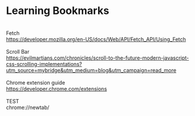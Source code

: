 # Learning Bookmarks

<br>Fetch<br>https://developer.mozilla.org/en-US/docs/Web/API/Fetch_API/Using_Fetch<br>
<br>Scroll Bar<br>https://evilmartians.com/chronicles/scroll-to-the-future-modern-javascript-css-scrolling-implementations?utm_source=mybridge&utm_medium=blog&utm_campaign=read_more<br>
<br>Chrome extension guide<br>https://developer.chrome.com/extensions<br><br>TEST<br>chrome://newtab/<br>